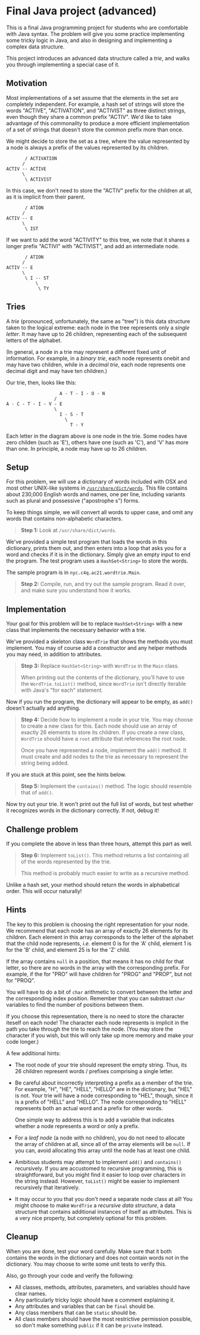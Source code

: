 # Final Java project (advanced)

This is a final Java programming project for students who are comfortable with Java syntax. The problem will give you some practice implementing some tricky logic in Java, and also in designing and implementing a complex data structure.

This project introduces an advanced data structure called a _trie_, and walks you through implementing a special case of it.

## Motivation

Most implementations of a set assume that the elements in the set are completely independent. For example, a hash set of strings will store the words "ACTIVE", "ACTIVATION", and "ACTIVIST" as three distinct strings, even though they share a common prefix "ACTIV". We'd like to take advantage of this commonality to produce a more efficient implementation of a set of strings that doesn't store the common prefix more than once.

We might decide to store the set as a tree, where the value represented by a node is always a prefix of the values represented by its children.

```
       / ACTIVATION
      /
ACTIV -- ACTIVE
      \
       \ ACTIVIST
```

In this case, we don't need to store the "ACTIV" prefix for the children at all, as it is implicit from their parent.

```
       / ATION
      /
ACTIV -- E
      \
       \ IST
```

If we want to add the word "ACTIVITY" to this tree, we note that it shares a longer prefix "ACTIVI" with "ACTIVIST", and add an intermediate node.

```
       / ATION
      /
ACTIV -- E
      \
       \ I -- ST
           \
            \ TY
```

## Tries

A _trie_ (pronounced, unfortunately, the same as "tree") is this data structure taken to the logical extreme: each node in the tree represents only a _single letter_.  It may have up to 26 children, representing each of the subsequent letters of the alphabet.

(In general, a node in a trie may represent a different fixed unit of information.  For example, in a _binary trie_, each node represents onebit and may have two children, while in a _decimal trie_, each node represents one decimal digit and may have ten children.)

Our trie, then, looks like this:

```
                    A - T - I - O - N
                  /
A - C - T - I - V - E
                  \ 
                    I - S - T
                      \ 
                        T - Y
```

Each letter in the diagram above is one node in the trie. Some nodes have zero childen (such as 'E'), others have one (such as 'C'), and 'V' has more than one. In principle, a node may have up to 26 children.

## Setup

For this problem, we will use a dictionary of words included with OSX and most other UNIX-like systems in [`/usr/share/dict/words`](words). This file contains about 230,000 English words and names, one per line, including variants such as plural and possessive ("apostrophe s") forms.

To keep things simple, we will convert all words to upper case, and omit any words that contains non-alphabetic characters.

> **Step 1:** Look at `/usr/share/dict/words`.

We've provided a simple test program that loads the words in this dictionary, prints them out, and then enters into a loop that asks you for a word and checks if it is in the dictionary.  Simply give an empty input to end the program.  The test program uses a `HashSet<String>` to store the words.

The sample program is in `nyc.c4q.ac21.wordtrie.Main`.

> **Step 2:** Compile, run, and try out the sample program. Read it over, and make sure you understand how it works.

## Implementation

Your goal for this problem will be to replace `HashSet<String>` with a new class that implements the necessary behavior with a trie.  

We've provided a skeleton class `WordTrie` that shows the methods you must implement. You may of course add a constructor and any helper methods you may need, in addition to attributes.

> **Step 3:** Replace `HashSet<String>` with `WordTrie` in the `Main` class. 
> 
> When printing out the contents of the dictionary, you'll have to use the `WordTrie.toList()` method, since `WordTrie` isn't directly iterable with Java's "for each" statement.

Now if you run the program, the dictionary will appear to be empty, as `add()` doesn't actually add anything.

> **Step 4:** Decide how to implement a node in your trie. You may choose to create a new class for this. Each node should use an array of exactly 26 elements to store its children. If you create a new class, `WordTrie` should have a `root` attribute that references the root node.
>
> Once you have represented a node, implement the `add()` method. It must create and add nodes to the trie as necessary to represent the string being added.

If you are stuck at this point, see the hints below.

> **Step 5:** Implement the `contains()` method. The logic should resemble that of `add()`.

Now try out your trie. It won't print out the full list of words, but test whether it recognizes words in the dictionary correctly. If not, debug it!

## Challenge problem

If you complete the above in less than three hours, attempt this part as well.

> **Step 6:** Implement `toList()`. This method returns a list containing all of the words represented by the trie.
> 
> This method is probably much easier to write as a recursive method.

Unlike a hash set, your method should return the words in alphabetical order. This will occur naturally!

## Hints

The key to this problem is choosing the right representation for your node. We recommend that each node has an array of exactly 26 elements for its children. Each element in this array corresponds to the letter of the alphabet that the child node represents, _i.e._ element 0 is for the 'A' child, element 1 is for the 'B' child, and element 25 is for the 'Z' child. 

If the array contains `null` in a position, that means it has no child for that letter, so there are no words in the array with the corresponding prefix. For example, if the for "PRO" will have children for "PROG" and "PROP", but not for "PROQ".

You will have to do a bit of `char` arithmetic to convert between the letter and the corresponding index position. Remember that you can substract `char` variables to find the number of positions between them.

If you choose this representation, there is no need to store the character iteself on each node! The character each node represents is implicit in the path you take through the trie to reach the node. (You may store the character if you wish, but this will only take up more memory and make your code longer.)

A few additional hints:

- The root node of your trie should represent the empty string. Thus, its 26 children represent words / prefixes comprising a single letter.

- Be careful about incorrectly interpreting a prefix as a member of the trie. For example, "H", "HE", "HELL", "HELLO" are in the dictionary, but "HEL" is not. Your trie will have a node corresponding to "HEL", though, since it is a prefix of "HELL" and "HELLO". The node corresponding to "HELL" represents both an actual word and a prefix for other words.

  One simple way to address this is to add a variable that indicates whether a node represents a word or only a prefix.

- For a _leaf node_ (a node with no children), you do not need to allocate the array of children at all, since all of the array elements will be `null`.  If you can, avoid allocating this array until the node has at least one child.

- Ambitious students may attempt to implement `add()` and `contains()` recursively. If you are accustomed to recursive programming, this is straightforward, but you might find it easier to loop over characters in the string instead. However, `toList()` might be easier to implement recursively that iteratively.

- It may occur to you that you don't need a separate node class at all! You might choose to make `WordTrie` a _recursive data structure_, a data structure that contains additional instances of itself as attributes. This is a very nice property, but completely optional for this problem.

## Cleanup

When you are done, test your word carefully. Make sure that it both contains the words in the dictionary and does not contain words not in the dictionary. You may choose to write some unit tests to verify this.

Also, go through your code and verify the following:

- All classes, methods, attributes, parameters, and variables should have clear names.
- Any particularly tricky logic should have a comment explaining it.
- Any attributes and variables that can be `final` should be.
- Any class members that can be `static` should be.
- All class members should have the most restrictive permission possible, so don't make something `public` if it can be `private` instead.

